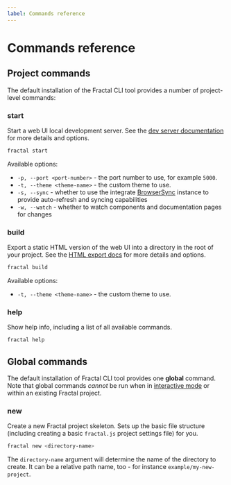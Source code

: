 ```yaml
---
label: Commands reference
---
```


# Commands reference

## Project commands

The default installation of the Fractal CLI tool provides a number of project-level commands:

### start

Start a web UI local development server. See the [dev server documentation](../web/development-server.html) for more details and options.

```bash
fractal start
```

Available options:

* `-p, --port <port-number>` - the port number to use, for example `5000`.
* `-t, --theme <theme-name>` - the custom theme to use.
* `-s, --sync` - whether to use the integrate [BrowserSync](../web/development-server.html#browsersync-integration) instance to provide auto-refresh and syncing capabilities
* `-w, --watch` - whether to watch components and documentation pages for changes

### build

Export a static HTML version of the web UI into a directory in the root of your project. See the [HTML export docs](../web/exporting-static-html.html) for more details and options.

```bash
fractal build
```

Available options:

* `-t, --theme <theme-name>` - the custom theme to use.

### help

Show help info, including a list of all available commands.

```bash
fractal help
```

## Global commands

The default installation of Fractal CLI tool provides one **global** command. Note that global commands *cannot* be run when in [interactive mode](./interactive-mode.html) or within an existing Fractal project.

### new

Create a new Fractal project skeleton. Sets up the basic file structure (including creating a basic `fractal.js` project settings file) for you.

```bash
fractal new <directory-name>
```

The `directory-name` argument will determine the name of the directory to create. It can be a relative path name, too - for instance `example/my-new-project`.
